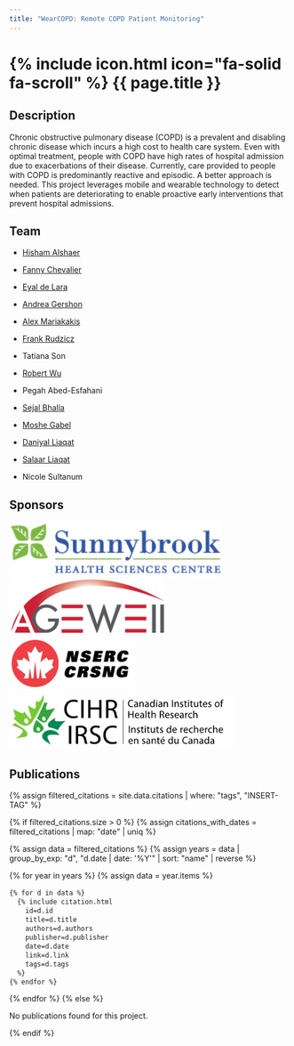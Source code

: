 ```yaml
---
title: "WearCOPD: Remote COPD Patient Monitoring"
---
```


# {% include icon.html icon="fa-solid fa-scroll" %} {{ page.title }}

## Description
Chronic obstructive pulmonary disease (COPD) is a prevalent and disabling chronic disease which incurs a high cost to health care system. Even with optimal treatment, people with COPD have high rates of hospital admission due to exacerbations of their disease. Currently, care provided to people with COPD is predominantly reactive and episodic. A better approach is needed. This project leverages mobile and wearable technology to detect when patients are deteriorating to enable proactive early interventions that prevent hospital admissions.

## Team

- [Hisham Alshaer](http://www.uhnresearch.ca/researchers/profile.php?lookup=57524)
- [Fanny Chevalier](https://www.cs.toronto.edu/~fchevali/fannydotnet/index.html)
- [Eyal de Lara](http://www.cs.toronto.edu/~delara)
- [Andrea Gershon](http://sunnybrook.ca/research/team/member.asp?t=11&page=172&m=418)
- [Alex Mariakakis](https://mariakakis.github.io/)
- [Frank Rudzicz](http://www.cs.toronto.edu/~frank/)
- Tatiana Son
- [Robert Wu](http://www.uhnresearch.ca/researcher/robert-wu)
 
- Pegah Abed-Esfahani
- [Sejal Bhalla](https://www.cs.toronto.edu/~sejal)
- [Moshe Gabel](https;//www.cs.toronto.edu/~mgabel)
- [Daniyal Liaqat](https://www.cs.toronto.edu/~dliaqat)
- [Salaar Liaqat](https://www.cs.toronto.edu/~sliaqat)
- Nicole Sultanum


## Sponsors
<div align="left" id="banner">
    <div class="inline-block">
    <a href="http://sunnybrook.ca/">
         <img src ="images/logo-sb-hsc.png" height="100px">
    </a>
    </div>
    <div class="inline-block">
    <a href="http://agewell-nce.ca/">
        <img src ="images/age-well_logo.png" height="100px">
    </a> 
    </div>
    <div class="inline-block">
    <a href="http://www.nserc.ca/">
        <img src ="images/nserc.jpg" height="100px">
    </a>
    </div>
    <div class="inline-block">
    <a href="http://http//www.cihr-irsc.gc.ca/e/193.html">
        <img src ="images/leaf-cihr-colour-portrait-en.jpg" height="100px">
    </a>
    </div>
</div>


## Publications

{% assign filtered_citations = site.data.citations | where: "tags", "INSERT-TAG" %}

{% if filtered_citations.size > 0 %}
  {% assign citations_with_dates = filtered_citations | map: "date" | uniq %}

  {% assign data = filtered_citations %}
  {% assign years = data | group_by_exp: "d", "d.date | date: '%Y'" | sort: "name" | reverse %}

  {% for year in years %}
    {% assign data = year.items %}

    {% for d in data %}
      {% include citation.html
        id=d.id
        title=d.title
        authors=d.authors
        publisher=d.publisher
        date=d.date
        link=d.link
        tags=d.tags
      %}
    {% endfor %}
  {% endfor %}
{% else %}
  <p>No publications found for this project.</p>
{% endif %}
